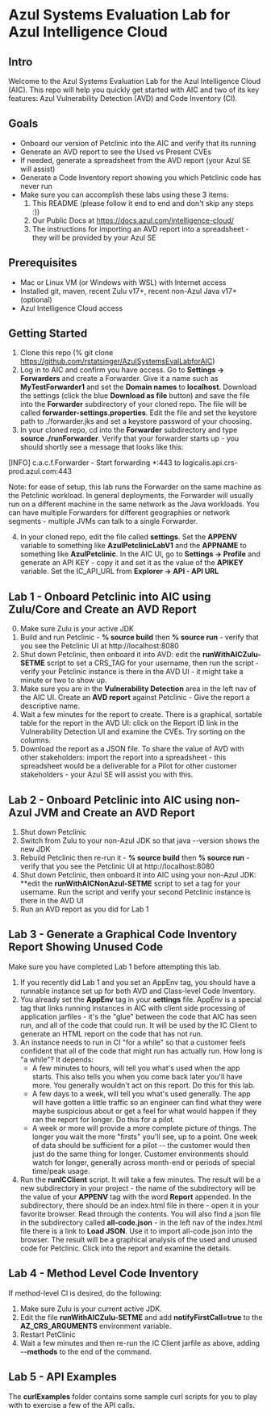 # Azul Systems Evaluation Lab for Azul Intelligence Cloud

## Intro

Welcome to the Azul Systems Evaluation Lab for the Azul Intelligence Cloud (AIC). This repo will help you quickly get started with AIC and two of its key features: Azul Vulnerability Detection (AVD) and Code Inventory (CI).

## Goals

- Onboard our version of Petclinic into the AIC and verify that its running
- Generate an AVD report to see the Used vs Present CVEs
- If needed, generate a spreadsheet from the AVD report (your Azul SE will assist)
- Generate a Code Inventory report showing you which Petclinic code has never run
- Make sure you can accomplish these labs using these 3 items:
    1. This README (please follow it end to end and don't skip any steps :))
    2. Our Public Docs at https://docs.azul.com/intelligence-cloud/
    3. The instructions for importing an AVD report into a spreadsheet - they will be provided by your Azul SE

## Prerequisites

- Mac or Linux VM (or Windows with WSL) with Internet access
- Installed git, maven, recent Zulu v17+, recent non-Azul Java v17+ (optional)
- Azul Intelligence Cloud access

## Getting Started

1. Clone this repo (% git clone https://github.com/rstatsinger/AzulSystemsEvalLabforAIC)
2. Log in to AIC and confirm you have access. Go to **Settings -> Forwarders** and create a Forwarder. Give it a name such as **MyTestForwarder1** and set the **Domain names** to **localhost**. Download the settings (click the blue **Download as file** button) and save the file into the **Forwarder** subdirectory of your cloned repo. The file will be called **forwarder-settings.properties**. Edit the file and set the keystore path to ./forwarder.jks and set a keystore password of your choosing.
3. In your cloned repo, cd into the **Forwarder** subdirectory and type **source ./runForwarder**. Verify that your forwarder starts up - you should shortly see a message that looks like this:

[INFO] c.a.c.f.Forwarder - Start forwarding *:443 to logicalis.api.crs-prod.azul.com:443

Note: for ease of setup, this lab runs the Forwarder on the same machine as the Petclinic workload. In general deployments, the Forwarder will usually run on a different machine in the same network as the Java workloads. You can have multiple Forwarders for different geographies or network segments - multiple JVMs can talk to a single Forwarder.

4. In your cloned repo, edit the file called **settings**. Set the **APPENV** variable to something like **AzulPetclinicLabV1** and the **APPNAME** to something like **AzulPetclinic**. In the AIC UI, go to **Settings -> Profile** and generate an API KEY - copy it and set it as the value of the **APIKEY** variable. Set the IC_API_URL from **Explorer -> API - API URL**

## Lab 1 - Onboard Petclinic into AIC using Zulu/Core and Create an AVD Report

0. Make sure Zulu is your active JDK
1. Build and run Petclinic - **% source build** then **% source run** -  verify that you see the Petclinic UI at http://localhost:8080
2. Shut down Petclinic, then onboard it into AVD: edit the **runWithAICZulu-SETME** script to set a CRS_TAG for your username, then run the script - verify your Petclinic instance is there in the AVD UI - it might take a minute or two to show up.
3. Make sure you are in the **Vulnerability Detection** area in the left nav of the AIC UI. Create an **AVD report** against Petclinic - Give the report a descriptive name.
4. Wait a few minutes for the report to create. There is a graphical, sortable table for the report in the AVD UI: click on the Report ID link in the Vulnerability Detection UI and examine the CVEs. Try sorting on the columns.
5. Download the report as a JSON file. To share the value of AVD with other stakeholders: import the report into a spreadsheet - this spreadsheet would be a deliverable for a Pilot for other customer stakeholders - your Azul SE will assist you with this.

## Lab 2 - Onboard Petclinic into AIC using non-Azul JVM and Create an AVD Report

1. Shut down Petclinic
2. Switch from Zulu to your non-Azul JDK so that java --version shows the new JDK
3. Rebuild Petclinic then re-run it  - **% source build** then **% source run** - verify that you see the Petclinic UI at http://localhost:8080
5. Shut down Petclinic, then onboard it into AIC using your non-Azul JDK: **edit the **runWithAICNonAzul-SETME** script to set a tag for your username. Run the script and verify your second Petclinic instance is there in the AVD UI
6. Run an AVD report as you did for Lab 1

## Lab 3 - Generate a Graphical Code Inventory Report Showing Unused Code

Make sure you have completed Lab 1 before attempting this lab.

1. If you recently did Lab 1 and you set an AppEnv tag, you should have a runnable instance set up for both AVD and Class-level Code Inventory.
2. You already set the **AppEnv** tag in your **settings** file. AppEnv is a special tag that links running instances in AIC with client side processing of application jarfiles - it's the "glue" between the code that AIC has seen run, and all of the code that could run. It will be used by the IC Client to generate an HTML report on the code that has not run. 
3. An instance needs to run in CI "for a while" so that a customer feels confident that all of the code that might run has actually run. How long is "a while"? It depends:
    - A few minutes to hours, will tell you what's used when the app starts. This also tells you when you come back later you'll have more. You generally wouldn't act on this report. Do this for this lab.
    - A few days to a week, will tell you what's used generally. The app will have gotten a little traffic so an engineer can find what they were maybe suspicious about or get a feel for what would happen if they ran the report for longer. Do this for a pilot.
    - A week or more will provide a more complete picture of things. The longer you wait the more "firsts" you'll see, up to a point. One week of data should be sufficient for a pilot -- the customer would then just do the same thing for longer. Customer environments should watch for longer, generally across month-end or periods of special time/peak usage.
4. Run the **runICClient** script. It will take a few minutes. The result will be a new subdirectory in your project - the name of the subdirectory will be the value of your **APPENV** tag with the word **Report** appended. In the subdirectory, there should be an index.html file in there - open it in your favorite browser. Read through the contents. You will also find a json file in the subdirectory called **all-code.json** - in the left nav of the index.html file there is a link to **Load JSON**. Use it to import all-code.json into the browser. The result will be a graphical analysis of the used and unused code for Petclinic. Click into the report and examine the details.

## Lab 4 - Method Level Code Inventory

If method-level CI is desired, do the following:

1. Make sure Zulu is your current active JDK.
2. Edit the file **runWithAICZulu-SETME** and add **notifyFirstCall=true** to the **AZ_CRS_ARGUMENTS** environment variable.
3. Restart PetClinic
4. Wait a few minutes and then re-run the IC Client jarfile as above, adding **--methods** to the end of the command.

## Lab 5 - API Examples

The **curlExamples** folder contains some sample curl scripts for you to play with to exercise a few of the API calls.







